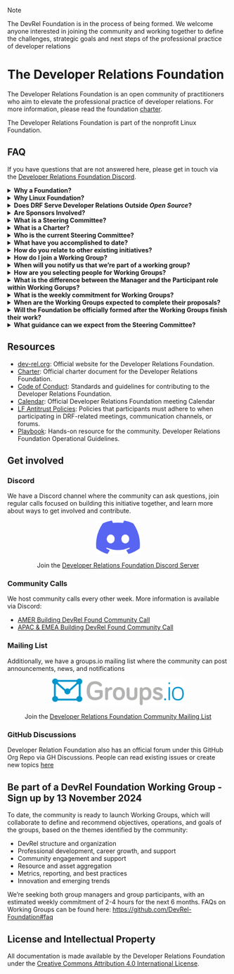 > [!NOTE]
> The DevRel Foundation is in the process of being formed. We welcome anyone interested in joining the community and working together to define the challenges, strategic goals and next steps of the professional practice of developer relations

# The Developer Relations Foundation

The Developer Relations Foundation is an open community of practitioners who aim to elevate the professional practice of developer relations. For more information, please read the foundation [charter][charter].

The Developer Relations Foundation is part of the nonprofit Linux Foundation.

## FAQ

If you have questions that are not answered here, please get in touch via the [Developer Relations Foundation Discord][discord].

<details>
  <summary>
    <strong>Why a Foundation?</strong>
  </summary><br />

  The major benefit of a foundation is that it promotes participatory governance, preventing any single company from monopolizing a collaborative project. Specifically, a foundation ensures:

  - Community-driven Governance: Projects are managed by the community for the community, with contributions reviewed and accepted based on merit.

  - Open Source: Contributors can use the project's resources without fearing sudden changes in licensing or direction.

  - Impartiality: contributions to the content and direction are accepted based on their community value, regardless of their impact on any particular vendor.

  This initiative stems from a shared passion for DevRel and the recognition that the profession faces persistent challenges, such as a lack of clarity and difficulty in measuring impact. Despite significant growth in resources and organizations addressing these issues, these resources are fragmented. Our goal is to create an inclusive, community-driven entity that formally defines DevRel practices, addresses common challenges with best-in-practice resources, and attracts both individuals and organizations’ decision-makers. A foundation aims to be a trusted, credible, and expert resource, similar to professional bodies in other fields, providing training, certification, continuing education, and advocacy.
</details>

<details>
  <summary>
    <strong>Why Linux Foundation?</strong>
  </summary><br />

  This collaborative project has been hosted as a [community project][community project], with no funding involved. This means taking advantage of the governance structure, project management staff, and back-end resources that the Linux Foundation (LF) provides to all hosted projects under an unfunded model, to ensure long-term sustainability. Developer Relations Foundation is part of the LF project series, as a [non-profit 501(c)(6)](https://donorbox.org/nonprofit-blog/501c3-vs-501c6). Examples of these projects include [SPDX](https://spdx.dev/) (SBOM Standard), FOSSology, and [CHAOSS](https://chaoss.community/governance/).

  The major benefit of hosting with the LF is that it offers recognized global credibility. Specifically, the LF ensures:

  - **DevRel value outside DevRel**: Being part of a renowned and large open source foundation like the Linux Foundation enhances the project's credibility within the DevRel community and among external stakeholders and decision-makers. This recognition elevates DevRel's visibility and perceived value as a profession, demonstrating its importance and impact beyond industry peers.

  - **Level Playing Field**: Ensuring that no single company in the ecosystem can exert undue control over the project by owning the trademark.

  - **Licensing Integrity**: Protecting the licensing integrity of the collaborative project, as detailed in this [LF blog post][LF blog post].

  The LF allows individual contributors to retain copyright ownership of their contributions while providing an open source license, reflected through the Developer Certificate of Origin sign-off process.
  
  We also chose the LF to avoid reinventing the wheel. Creating something new requires tools, infrastructure, and, ideally, a lightweight process to get started and make the initiative resilient.
</details>
<details>
  <summary>
    <strong>Does DRF Serve Developer Relations Outside <em>Open Source</em>?</strong>
  </summary><br />
  Yes. The foundation operates as an open source community, but Developer Relations Foundation's scope is Developer Relations across various specializations within a company, whether or not they involve open source engagements.
  
  There are peer open source communities, like the [TODO Group](https://todogroup.org/), whose mission focuses on open source engagement and where open source Developer Relations and open source community managers typically participate. However, the TODO Group’s scope doesn’t cover non-open source aspects of Developer Relations unless they intersect with the open source engagement journey in organizations. This is a gap the DRF community might need to address in the future, collaborating with existing peer communities.

</details>
<details>
  <summary>
    <strong>Are Sponsors Involved?</strong>
  </summary><br />

 No, there are no sponsors.
 
 A sponsor organization provides financial support or funding to the initiative. **This collaborative project operates under a non-funded model which means there are no sponsor organizations involved**. Instead, the project is supported by community individuals and supporter organizations, contributing to its success through content, guidance, and expertise. Unlike sponsors, supporters do not make financial commitments.
 
</details>
<details>
  <summary>
    <strong>What is a Steering Committee?</strong>
  </summary><br />

   The Steering Committee provides oversight for the entire open collaborative project as defined in the Developer Relations Foundation [Charter (first version)][charter]. Currently, a group of volunteers has helped establish initial lightweight processes to support community-driven initiatives. These initiatives, still to be fully defined, aim to shape the day-to-day work within the Developer Relations Foundation. Leadership roles inside these initiatives will be responsible for coordinating these daily activities and may also have the responsibility to appoint other roles. These leadership roles, as well as how these initiatives will be grouped and formed, are yet to be defined by the community.
</details>
<details>
     <summary>
    <strong>What is a Charter?</strong>
  </summary><br />
  The purpose of having a charter for the Developer Relations Foundation is to help people understand its mission and scope. The DevRel Foundation Charter is a living document, allowing the community to propose changes and updates as the project evolves.
</details>
<details>
  <summary>
    <strong>Who is the current Steering Committee?</strong>
  </summary><br />
 The current Steering Committee participants are composed of tenured Developer Relations professionals who initiated this “intent to form foundation” built through the LF’s guidance and principles. A new leadership will be established once the charter and mission are in place. This process will be via elections at a future date to be determined.

  While our profession is relatively small, it is big enough that there are many really good people who can do this work. And we hope they want to! We had the initiative and time to do this, and so we feel it’s reasonable for us, just like anyone else, to take the first steps forward on building something

  Our aim has always been to thread the needle on process and progress - we wanted to get enough done that we, as a professional collective, had a base and some scaffolding from which to build, but not too much progress that folks felt we had prematurely made decisions.
</details>

<details>
  <summary>
    <strong>What have you accomplished to date?</strong>
  </summary><br />

  To date we have accomplished the following:

  - Formed an initial Steering Committee of tenured DevRel professionals with the shared goal of solving critical DevRel problems through the formation of a Foundation

  - Secured support from the Linux Foundation to have the DevRel Foundation hosted by them

  - Drafted a lightweight charter and took a first pass at organizational structure to provide the broader DevRel community with a starting point from which to work

  - Identified tools and lightweight processes get work done: Discord, GitHub, gitvote, and groups.io
  
  - Scheduled and facilitated open bi-weekly sessions to listen and learn (alternating APAC/EMEA and AMER)
</details>

<details>
  <summary>
    <strong>How do you relate to other existing initiatives?</strong>
  </summary><br />

  **This is still _a WIP answer_ and needs further discussion in the community calls and async**

  As we explored how best to address the persistent challenges faced by the practice of DevRel, the first thing we did as an interim steering committee was a survey of the existing communities and organizations, including the Developer Marketing Alliance, DevRelX(*), marketingto.dev, Devrellers and Developer Evangelists (LinkedIn groups), the DevRel Collective, DevRelCon, developerrelations.com, flyless.dev, and DevRel con Ñ.

  We found that these groups in aggregate, provide exceptional breadth and depth of resources, expertise, and community. However, whether through incentives (ex: revenue-focused) or inclusivity (ex: DevMarketing not included) none felt centralizing enough to be the hub for this initiative, which strives to be open and inclusive, as well as more than just a resource repository.

  We also know that we cannot succeed without the support, involvement, and partnership of the ecosystem of DevRel initiatives, which is why we hope that folks will feel inspired to help build a foundation that codifies the definition and best practices of DevRel; that brings together best-in-class frameworks, training, and resources in a single place; and that attracts individuals and organizations through trust, credibility, and collaboration.
  
  > (*) The DevRelX Community sunset on October 11, but the free resources they shared with the industry remain available. A massive thank you to their community members.
</details>
<details>
  <summary>
    <strong>How do I join a Working Group?</strong>
  </summary><br />
  In the Working Groups, everyone carries the water and helps out, where every participant’s contribution drives progress. Participation in the working group is open to anyone interested. People can join a working group by signing up for the specific mailing list on dev-rel.org subgroups and participating in their regular calls. Meeting notes are publicly available on the respective working group mailing lists.

  > Note: Mailing List are still being formed

  Please complete [this form](https://forms.gle/5awxqKeKL2sKa6cq5) by November 14, 2024.
  </details>
<details>
  <summary>
    <strong>When will you notify us that we’re part of a working group?</strong>
  </summary><br />

  We plan to notify individuals by 14 November 2024, using the email shared in the sign up form. You can anticipate an email from steering-committee@dev-rel.org.
  Please note that **participation in the working group is open to anyone interested**. Once the initial group is formed, people can still join a working group at any time by signing up for the specific mailing list on dev-rel.org subgroups and participating in their regular calls. Meeting notes are publicly available on the respective working group mailing lists.

  > Note: Mailing List are still being formed
  </details>

  <details>
  <summary>
    <strong>How are you selecting people for Working Groups?</strong>
  </summary><br />

  We are forming initial groups based on expressed interest, and a willingness to commit to the DevRel Foundation [Code of Conduct](https://github.com/DevRel-Foundation/governance/blob/main/code_of_conduct.md). In addition, there will be additional screening for working group managers for demonstrated program and/or team management experience.

  Please note that **participation in the working group is open to anyone interested**. Once the initial group is formed, people can still join a working group at any time by signing up for the specific mailing list on dev-rel.org subgroups and participating in their regular calls. Meeting notes are publicly available on the respective working group mailing lists.
</details>


 <details>
  <summary>
    <strong>What is the difference between the Manager and the Participant role within Working Gorups?</strong>
  </summary><br />

  The manager (or managers) of each working group at DRF set the meeting times, dates and agendas, facilitate the conversations, and be the point of contact with the Steering Committee.Managers of a working group can assign new managers within the working group if requested by participants actively involved in regular activities.
  
  The participant (or participants) play an active role in accomplishing the group tasks, including attending and engaging in meetings, contributing to ideas and recommendations, and taking on ownership of action items identified in the meetings.
  
  In Working Groups, everyone carries the water and helps out. Shared effort creates a culture of collaboration, where every participant’s contribution drives progress. Participation in the working group is open to anyone interested. All communication channels and calls are accessible, and meeting notes are publicly available
</details>

 <details>
  <summary>
    <strong>What is the weekly commitment for Working Groups?</strong>
  </summary><br />

   We anticipate that, between meetings and asynchronous work, that the working group commitment will be an average of 2-4 hours a week. Managers and participants can collectively decide what schedule works best for them as outlined on the expected commitment can be found [here](https://github.com/orgs/DevRel-Foundation/projects/7/views/1?pane=issue&itemId=82204557&issue=DevRel-Foundation%7Cgovernance%7C100).

  Criteria for manager selection can be found [here](https://github.com/DevRel-Foundation/governance/issues/99).

  Criteria for working group members can be found [here](https://github.com/DevRel-Foundation/governance/issues/100). 
</details>

<details>
  <summary>
    <strong>When are the Working Groups expected to complete their proposals?</strong>
  </summary><br />

  We aim to have groups deliver their initial proposals including their initial charter, goals, deliverables, milestones and meeting cadence by Jan. 2, 2025. Further details can be found at this [link](https://github.com/DevRel-Foundation/governance/issues/107).
  </details>
  
  <details>
  <summary>
    <strong>Will the Foundation be officially formed after the Working Groups finish their work?</strong>
  </summary><br />

  The official formation of the foundation will be based on administrative milestones, including work group and governance progress, to ensure a smooth transition of organizational leadership. Milestones will include: 
1. Working group managers assigned
2. Working groups formed with regular calls started
3. Steering Committee election process determined
</details>

 <details>
  <summary>
    <strong>What guidance can we expect from the Steering Committee?</strong>
  </summary><br />

  The Steering Committee will provide expectations, timelines, tools, and regular check-ins for group leads. In addition, we’ll be available via the [Discord community](https://discord.com/channels/1255563562449899573/1286611262989533255) for questions as they arise.
</details>





## Resources

* [dev-rel.org](https://dev-rel.org): Official website for the Developer Relations Foundation.
* [Charter][charter]: Official charter document for the Developer Relations Foundation.
* [Code of Conduct][Code of Conduct]: Standards and guidelines for contributing to the Developer Relations Foundation.
* [Calendar][calendar]: Official Developer Relations Foundation meeting Calendar
* [LF Antitrust Policies][LF Antitrust Policies]: Policies that participants must adhere to when participating in DRF-related meetings, communication channels, or forums.
* [Playbook][Playbook]: Hands-on resource for the community. Developer Relations Foundation Operational Guidelines.

## Get involved

### Discord

We have a Discord channel where the community can ask questions, join regular calls focused on building this initiative together, and learn more about ways to get involved and contribute.

<p align="center">
  <a href="https://discord.gg/ukMnmFjw43">
    <img src="images/discord.svg" width="100" alt="Join the Developer Relations Foundation Discord" />
  <a>
</p>
<p align="center">
  Join the <a href="https://discord.gg/ukMnmFjw43">Developer Relations Foundation Discord Server</a>
</p>

### Community Calls

We host community calls every other week. More information is available via Discord:

- [AMER Building DevRel Found Community Call](https://discord.com/events/1255563562449899573/1260162136035033128)
- [APAC & EMEA Building DevRel Found Community Call](https://discord.com/events/1255563562449899573/1267559792029991084)

### Mailing List
Additionally, we have a groups.io mailing list where the community can post announcements, news, and notifications


<p align="center">
  <a href="https://lists.dev-rel.org/g/community">
    <img src="images/groupsio.png" width="300" alt="Join the Developer Relations Foundation Community Mailing List" />
  <a>
</p>
<p align="center">
  Join the <a href="https://lists.dev-rel.org/g/community">Developer Relations Foundation Community Mailing List</a>
</p>

### GitHub Discussions

Developer Relation Foundation also has an official forum under this GitHub Org Repo via GH Discussions. People can read existing issues or create new topics [here](https://github.com/DevRel-Foundation/governance/discussions)

## Be part of a DevRel Foundation Working Group - Sign up by 13 November 2024

To date, the community is ready to launch Working Groups, which will collaborate to define and recommend objectives, operations, and goals of the groups, based on the themes identified by the community:

- DevRel structure and organization
- Professional development, career growth, and support
- Community engagement and support
- Resource and asset aggregation
- Metrics, reporting, and best practices
- Innovation and emerging trends

We’re seeking both group managers and group participants, with an estimated weekly commitment of 2-4 hours for the next 6 months. FAQs on Working Groups can be found here: https://github.com/DevRel-Foundation#faq

## License and Intellectual Property

All documentation is made available by the Developer Relations Foundation under the [Creative Commons Attribution 4.0 International License](http://creativecommons.org/licenses/by/4.0/).

[charter]: https://github.com/DevRel-Foundation/governance/blob/main/Technical_Charter_v1.0.adoc
[calendar]:https://lists.dev-rel.org/g/community/calendar
[discord]: https://discord.gg/ukMnmFjw43
[contact-form]: https://bit.ly/3RwwhQ1
[LF blog post]: https://www.linuxfoundation.org/blog/how-open-source-foundations-protect-the-licensing-integrity-of-open-source-projects
[community project]: https://www.linuxfoundation.org/projects/hosting
[Code of Conduct]: https://github.com/DevRel-Foundation/governance/blob/main/code_of_conduct.md
[survey]: https://docs.google.com/forms/d/e/1FAIpQLSd1_z1JP7VTOAt6FQBcG7iwHSXFX6JbgRnVtk7WuVBBAMXHmg/viewform
[LF Antitrust Policies]: https://www.linuxfoundation.org/legal/antitrust-policy
[Playbook]:https://github.com/DevRel-Foundation/governance?tab=readme-ov-file#our-playbook---operational-guidelines
